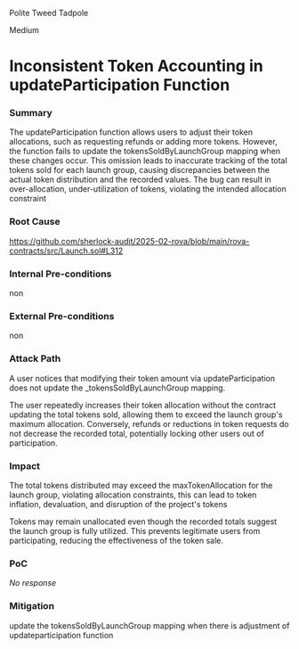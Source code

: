 Polite Tweed Tadpole

Medium

# Inconsistent Token Accounting in updateParticipation Function

### Summary

The updateParticipation function allows users to adjust their token allocations, such as requesting refunds or adding more tokens. However, the function fails to update the tokensSoldByLaunchGroup mapping when these changes occur. This omission leads to inaccurate tracking of the total tokens sold for each launch group, causing discrepancies between the actual token distribution and the recorded values. The bug can result in over-allocation, under-utilization of tokens, violating the intended allocation constraint

### Root Cause

https://github.com/sherlock-audit/2025-02-rova/blob/main/rova-contracts/src/Launch.sol#L312



### Internal Pre-conditions

non

### External Pre-conditions

non

### Attack Path



A user notices that modifying their token amount via updateParticipation does not update the _tokensSoldByLaunchGroup mapping.

The user repeatedly increases their token allocation without the contract updating the total tokens sold, allowing them to exceed the launch group's maximum allocation.
Conversely, refunds or reductions in token requests do not decrease the recorded total, potentially locking other users out of participation.

### Impact



The total tokens distributed may exceed the maxTokenAllocation for the launch group, violating allocation constraints, this can lead to token inflation, devaluation, and disruption of the project's tokens

Tokens may remain unallocated even though the recorded totals suggest the launch group is fully utilized. This prevents legitimate users from participating, reducing the effectiveness of the token sale.

### PoC

_No response_

### Mitigation

update the tokensSoldByLaunchGroup mapping when there is adjustment of updateparticipation  function 